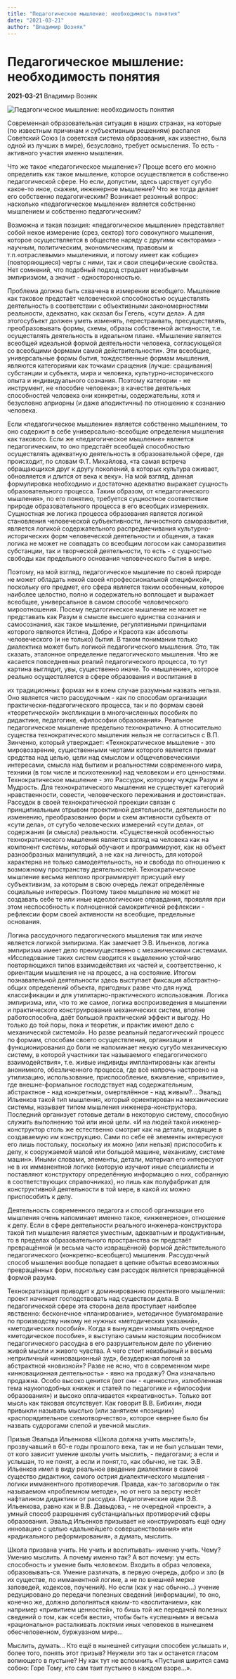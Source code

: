 ```yaml
---
title: "Педагогическое мышление: необходимость понятия"
date: "2021-03-21"
author: "Владимир Возняк"
---
```


# Педагогическое мышление: необходимость понятия

**2021-03-21** Владимир Возняк

![Педагогическое мышление: необходимость понятия](https://3.bp.blogspot.com/-tH8PH9R9Uzw/VH70t8aTJZI/AAAAAAAAB2s/2oWa8hYZjGM/s1600/%D0%9F%D0%BE%D0%B4%D0%B1%D0%BE%D1%80%D0%BA%D0%B0%2B%D1%84%D0%B0%D0%BA%D1%82%D0%BE%D0%B2%2B%D0%BE%2B%D0%BC%D0%B0%D1%82%D0%B5%D0%BC%D0%B0%D1%82%D0%B8%D0%BA%D0%B5%2B%D0%B8%2B%D1%83%D0%B4%D0%B8%D0%B2%D0%B8%D1%82%D0%B5%D0%BB%D1%8C%D0%BD%D1%8B%D1%85%2B%D0%B0%D1%80%D0%B8%D1%84%D0%BC%D0%B5%D1%82%D0%B8%D1%87%D0%B5%D1%81%D0%BA%D0%B8%D1%85%2B%D0%B7%D0%B0%D0%B4%D0%B0%D1%87%D0%B0%D1%85.jpg)

Современная образовательная ситуация в наших странах, на которые (по известным причинам и субъективным решениям) распался Советский Союз (а советская система образования, как известно, была одной из лучших в мире), безусловно, требует осмысления. То есть - активного участия именно мышления.

Что же такое «педагогическое мышление»? Проще всего его можно определить как такое мышление, которое осуществляется в собственно педагогической сфере. Но если, допустим, здесь царствует сугубо какое-то иное, скажем, инженерное мышление? Что же тогда делает его собственно педагогическим? Возникает резонный вопрос: насколько «педагогическое мышление» является собственно мышлением и собственно педагогическим?

Возможна и такая позиция: «педагогическое мышление» представляет собой некое измерение (срез, сектор) того совокупного мышления, которое осуществляется в обществе наряду с другими «секторами» - научным, политическим, экономическим, правовым и т.п.«отраслевыми» мышлениями, и потому имеет как «общие» (повторяющиеся) черты с ними, так и свои специфические свойства. Нет сомнений, что подобный подход страдает неизбывным эмпиризмом, а значит - односторонностью.

Проблема должна быть схвачена в измерении всеобщего. Мышление как таковое предстаёт человеческой способностью осуществлять деятельность в соответствии с объективными закономерностями реальности, адекватно, как сказал бы Гегель, «сути дела». А для этогосубъект должен уметь изменять, перестраивать, пресуществлять, преобразовывать формы, схемы, образы собственной активности, т.е. осуществлять деятельность в идеальном плане. «Мышление является всеобщей идеальной формой деятельности человека, согласующейся со всеобщими формами самой действительности». Эти всеобщие, универсальные формы бытия, тождественные формам мышления, являются категориями как точками сращения (лучше: сращивания) субстанции и субъекта, мира и человека, культурно-исторического опыта и индивидуального сознания. Поэтому категории - не инструмент, не «пособие человека»; в качестве деятельных способностей человека они конкретны, содержательны, хотя и безусловно априорны (и даже аподиктичны) по отношению к сознанию человека.

Если «педагогическое мышление» является собственно мышлением, то оно содержит в себе универсально-всеобщие определения мышления как такового. Если же «педагогическое мышление» является педагогическим, то оно предстаёт всеобщей способностью осуществлять адекватную деятельность в образовательной сфере, где происходит, по словам Ф.Т. Михайлова, «та самая встреча обращающихся друг к другу поколений, в которых культура оживает, обновляется и длится от века к веку». На мой взгляд, данная формулировка необходимо и достаточно адекватно выражает сущность образовательного процесса. Таким образом, от «педагогического мышления», по его понятию, требуется сущностное соответствие природе образовательного процесса в его всеобщих измерениях. Сущностная же логика процесса образования является логикой становления человеческой субъективности, личностного саморазвития, является логикой содержательного распредмечивания культурно-исторических форм человеческой деятельности и общения, а такая логика не может не совпадать со всеобщим логосом как саморазвития субстанции, так и творческой деятельности, то есть - с сущностью свободы как предельного основания человеческого бытия в мире.

Поэтому, на мой взгляд, педагогическое мышление по своей природе не может обладать некой своей «профессиональной спецификой», поскольку его предмет, его сфера является таким особенным, которое наиболее целостно, полно и содержательно воплощает и выражает всеобщее, универсальное в самом способе человеческого мироотношения. Посему педагогическое мышление не может не представать как Разум в смысле высшего единства сознания и самосознания, как такое мышление, регулятивными принципами которого являются Истина, Добро и Красота как абсолюты человеческого (и не только) бытия. В таком понимании только диалектика может быть логикой педагогического мышления. Это, так сказать, эталонное определение педагогического мышления. Что же касается повседневных реалий педагогического процесса, то тут картина выглядит, увы, существенно иначе. То «мышление», которое реально осуществляется в сфере образования и воспитания в

их традиционных формах ни в коем случае разумным назвать нельзя. Оно является чисто рассудочным - как по способам организации практически-педагогического процесса, так и по формам своей «теоретической» экспликации в многочисленных пособиях по дидактике, педагогике, «философии образования». Реальное педагогическое мышление предельно технократично. А относительно существа технократического мышления нельзя не согласиться с В.П. Зинченко, который утверждает: «Технократическое мышление - это мировоззрение, существенными чертами которого является примат средства над целью, цели над смыслом и общечеловеческими интересами, смысла над бытием и реальностями современного мира, техники (в том числе и психотехники) над человеком и его ценностями. Технократическое мышление - это Рассудок, которому чужды Разум и Мудрость. Для технократического мышления не существует категорий нравственности, совести, человеческого переживания и достоинства». Рассудок в своей технократической проекции связан с принципиальным отрывом проективной деятельности, деятельности по изменению, преобразованию форм и схем активности субъекта от «сути дела», от сугубо человеческих измерений «сути дела», от содержания (и смысла) реальности. «Существенной особенностью технократического мышления является взгляд на человека как на компонент системы, который обучают и программируют, как на объект разнообразных манипуляций, а не как на личность, для которой характерна не только самодеятельность, но и свобода по отношению к возможному пространству деятельностей. Технократическое мышление весьма неплохо программирует присущий ему субъективизм, за которым в свою очередь лежат определённые социальные интересы». Поэтому такое мышление не может не создавать себе те или иные идеологические оправдания, проявляя при этом неспособность к полноценной самокритичной рефлексии - рефлексии форм своей активности на всеобщие, предельные основания.

Логика рассудочного педагогического мышления так или иначе является логикой эмпиризма. Как замечает Э.В. Ильенков, логика эмпиризма имеет дело преимущественно с механическими системами. «Исследование таких систем сводится к выделению устойчиво повторяющихся типов взаимодействия их частей и, соответственно, к ориентации мышления не на процесс, а на состояние. Итогом познавательной деятельности здесь выступает фиксация абстрактно-общих определений объекта, пригодных разве что для нужд классификации и для утилитарно-практического использования. Логика эмпиризма, или, что то же самое, логика воспроизведения в мышлении и практического конструирования механических систем, вполне работоспособна, даёт большой практический эффект и выгоду. Но только до той поры, пока и теоретик, и практик имеют дело с механической системой». Но разве реальный педагогический процесс по формам, способам своего осуществления, организации и функционирования до боли не напоминает некую сугубо механическую систему, в которой участники так называемого «педагогического взаимодействия», т.е. живые индивиды имплантированы как агенты анонимного, обезличенного процесса, где всё напрочь настроено на утилизацию, использование, приспособление, вживление, «привитие», где внешне-формальное господствует над содержательным, абстрактное - над конкретным, омертвлённое - над живым?... Эвальд Ильенков такой тип мышления, который ориентирован на механические системы, называет типом мышления инженера-конструктора. Последний организует готовые детали в некоторую систему, способную служить выполнению той или иной цели. «И на людей такой инженер-конструктор столь же естественно смотрит как на детали, входящие в создаваемую им конструкцию. Сами по себе её элементы интересуют его лишь постольку, поскольку их можно (или нельзя) приспособить к делу, к сооружаемой малой или большой машине, механизму, системе машин». Иными словами, элементы, детали, материал его интересуют не в их имманентной логике (которую изучают иные специалисты и поставляют конструктору определённую информацию о них, собранную в соответствующих справочниках), но лишь как полуфабрикат для конструктивной деятельности в той мере, в какой их можно приспособить к делу.

Деятельность современного педагога и способ организации его мышления очень напоминает именно такое, «инженерное», отношение к делу. Если в сфере деятельности реального инженера-конструктора такой тип мышления является уместным, адекватным и продуктивным, то в пределах образовательного пространства он предстаёт превращённой (и весьма часто извращённой) формой действительного педагогического (конкретно-всеобщего) мышления. Рассудочный способ мышления вообще попадает в цепкие объятья всевозможных превращённых форм, поскольку сам рассудок является превращённой формой разума.

Технократизация приводит к доминированию проективного мышления: проект начинает господствовать над существом дела. В педагогической сфере эта сторона дела проступает наиболее явственно: бесконечное «планирование», методичное бумагомарание по производству никому не нужных «методических указаний», «методических пособий». Когда я вынужден измышлять очередное «методическое пособие», я выступаю самым настоящим пособником педагогического рассудка в его разрушительном деле по убиению живой мысли и живого чувства. А чего стоит неизбывный и весьма неприличный «инновационный зуд», безудержная погоня за абстрактной «новизной»? Разве не ясно, что в современном мире «инновационная деятельность» - явно на продажу? Она изначально продажна. Особо высоко ценится (вот они - «ценности», излюбленная тема наукоподобных книжек и статей по педагогике и «философии образования») и высоко оплачивается «креативность». Только вот мысль как таковая отсутствует. Как говорит В.В. Бибихин, люди привыкли называть мыслью (или занятием «позиции») «распорядительное схемотворчество», которое «вернее было бы назвать судорогами слепой и увечной мысли».

Призыв Эвальда Ильенкова «Школа должна учить мыслить!», прозвучавший в 60-е годы прошлого века, так и не был услышан теми, от кого зависит умение школы учить мыслить, - педагогами; а если и услышан, то не понят, а если и понят,то, как обычно, не так. Э.В. Ильенков имел в виду реальное введение диалектики в самоё существо дидактики, самого острия диалектического мышления - логики имманентного противоречия. Правда, как-то заговорили о так называемом «проблемном методе», но от него за версту несёт нафталином дидактики от рассудка. Педагогические идеи Э.В. Ильенкова, равно как и В.В. Давыдова, - не очередной «проект», а умный способ разрешения субстанциальных противоречий сферы образования. Эвальд Ильенков призывает не конструировать ещё одну инновацию с целью «дальнейшего совершенствования» или «радикального реформирования», а думать, мыслить.

Школа призвана учить. Не учить и воспитывать- именно учить. Чему? Умению мыслить. А почему именно так? А вот почему: ум есть способность и умение быть человеком. Входить в образ человека, образовывать-ся. Умение различать, в первую очередь, добро и зло (в их существе, по имманентной логике, а не по внешней мерке заповедей, кодексов, поучений). Но если (как у нас обычно...) учение редуцировано до передачи полезных сведений (информации), то оно, конечно же, должно дополняться каким-то «воспитанием», как например «привитием ценностей», то бишь той же передачей полезных сведений о том, как «себя вести», чтобы быть «успешным» и весьма «рационально» расталкивать локтями иных человеков в нынешнем обесчеловенном, буржуазном мире...

Мыслить, думать... Кто ещё в нынешней ситуации способен услышать и, более того, понять этот призыв? Неужели это так и останется гласом вопиющего в пустыне? Ну как тут не вспомнить «Пустыня ширится сама собою: Горе Тому, кто сам таит пустыню в каждом взоре...».